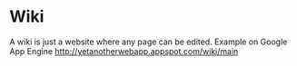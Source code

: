 Wiki
====

A wiki is just a website where any page can be edited.
Example on Google App Engine <http://yetanotherwebapp.appspot.com/wiki/main>